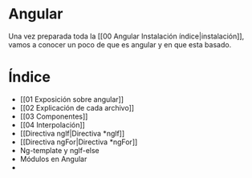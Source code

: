 # Angular

Una vez preparada toda la [[00 Angular Instalación índice|instalación]], vamos a conocer un poco de que es angular y en que esta basado.

# Índice

- [[01 Exposición sobre angular]]
- [[02 Explicación de cada archivo]]
- [[03 Componentes]]
- [[04 Interpolación]]
- [[Directiva nglf|Directiva *nglf]]
- [[Directiva ngFor|Directiva *ngFor]]
- Ng-template y nglf-else
- Módulos en Angular
- 